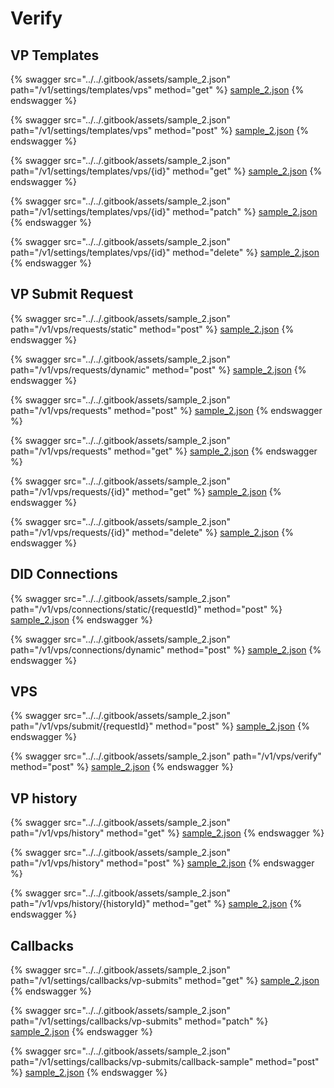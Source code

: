 # Verify

## VP Templates

{% swagger src="../../.gitbook/assets/sample_2.json" path="/v1/settings/templates/vps" method="get" %}
[sample_2.json](../../.gitbook/assets/sample_2.json)
{% endswagger %}

{% swagger src="../../.gitbook/assets/sample_2.json" path="/v1/settings/templates/vps" method="post" %}
[sample_2.json](../../.gitbook/assets/sample_2.json)
{% endswagger %}

{% swagger src="../../.gitbook/assets/sample_2.json" path="/v1/settings/templates/vps/{id}" method="get" %}
[sample_2.json](../../.gitbook/assets/sample_2.json)
{% endswagger %}

{% swagger src="../../.gitbook/assets/sample_2.json" path="/v1/settings/templates/vps/{id}" method="patch" %}
[sample_2.json](../../.gitbook/assets/sample_2.json)
{% endswagger %}

{% swagger src="../../.gitbook/assets/sample_2.json" path="/v1/settings/templates/vps/{id}" method="delete" %}
[sample_2.json](../../.gitbook/assets/sample_2.json)
{% endswagger %}

## VP Submit Request

{% swagger src="../../.gitbook/assets/sample_2.json" path="/v1/vps/requests/static" method="post" %}
[sample_2.json](../../.gitbook/assets/sample_2.json)
{% endswagger %}

{% swagger src="../../.gitbook/assets/sample_2.json" path="/v1/vps/requests/dynamic" method="post" %}
[sample_2.json](../../.gitbook/assets/sample_2.json)
{% endswagger %}

{% swagger src="../../.gitbook/assets/sample_2.json" path="/v1/vps/requests" method="post" %}
[sample_2.json](../../.gitbook/assets/sample_2.json)
{% endswagger %}

{% swagger src="../../.gitbook/assets/sample_2.json" path="/v1/vps/requests" method="get" %}
[sample_2.json](../../.gitbook/assets/sample_2.json)
{% endswagger %}

{% swagger src="../../.gitbook/assets/sample_2.json" path="/v1/vps/requests/{id}" method="get" %}
[sample_2.json](../../.gitbook/assets/sample_2.json)
{% endswagger %}

{% swagger src="../../.gitbook/assets/sample_2.json" path="/v1/vps/requests/{id}" method="delete" %}
[sample_2.json](../../.gitbook/assets/sample_2.json)
{% endswagger %}

## DID Connections

{% swagger src="../../.gitbook/assets/sample_2.json" path="/v1/vps/connections/static/{requestId}" method="post" %}
[sample_2.json](../../.gitbook/assets/sample_2.json)
{% endswagger %}

{% swagger src="../../.gitbook/assets/sample_2.json" path="/v1/vps/connections/dynamic" method="post" %}
[sample_2.json](../../.gitbook/assets/sample_2.json)
{% endswagger %}

## VPS

{% swagger src="../../.gitbook/assets/sample_2.json" path="/v1/vps/submit/{requestId}" method="post" %}
[sample_2.json](../../.gitbook/assets/sample_2.json)
{% endswagger %}

{% swagger src="../../.gitbook/assets/sample_2.json" path="/v1/vps/verify" method="post" %}
[sample_2.json](../../.gitbook/assets/sample_2.json)
{% endswagger %}

## VP history

{% swagger src="../../.gitbook/assets/sample_2.json" path="/v1/vps/history" method="get" %}
[sample_2.json](../../.gitbook/assets/sample_2.json)
{% endswagger %}

{% swagger src="../../.gitbook/assets/sample_2.json" path="/v1/vps/history" method="post" %}
[sample_2.json](../../.gitbook/assets/sample_2.json)
{% endswagger %}

{% swagger src="../../.gitbook/assets/sample_2.json" path="/v1/vps/history/{historyId}" method="get" %}
[sample_2.json](../../.gitbook/assets/sample_2.json)
{% endswagger %}

## Callbacks

{% swagger src="../../.gitbook/assets/sample_2.json" path="/v1/settings/callbacks/vp-submits" method="get" %}
[sample_2.json](../../.gitbook/assets/sample_2.json)
{% endswagger %}

{% swagger src="../../.gitbook/assets/sample_2.json" path="/v1/settings/callbacks/vp-submits" method="patch" %}
[sample_2.json](../../.gitbook/assets/sample_2.json)
{% endswagger %}

{% swagger src="../../.gitbook/assets/sample_2.json" path="/v1/settings/callbacks/vp-submits/callback-sample" method="post" %}
[sample_2.json](../../.gitbook/assets/sample_2.json)
{% endswagger %}

